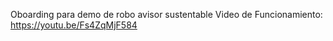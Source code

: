 Oboarding para demo de robo avisor sustentable
Video de Funcionamiento:
https://youtu.be/Fs4ZqMjF584
